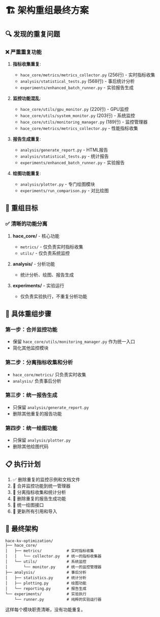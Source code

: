 # 🏗️ 架构重组最终方案

## 🔍 **发现的重复问题**

### ❌ **严重重复功能**

1. **指标收集重复**:
   - `hace_core/metrics/metrics_collector.py` (256行) - 实时指标收集
   - `analysis/statistical_tests.py` (568行) - 事后统计分析
   - `experiments/enhanced_batch_runner.py` - 实验报告生成

2. **监控功能混乱**:
   - `hace_core/utils/gpu_monitor.py` (220行) - GPU监控
   - `hace_core/utils/system_monitor.py` (203行) - 系统监控  
   - `hace_core/utils/monitoring_manager.py` (189行) - 监控管理器
   - `hace_core/metrics/metrics_collector.py` - 性能指标收集

3. **报告生成重复**:
   - `analysis/generate_report.py` - HTML报告
   - `analysis/statistical_tests.py` - 统计报告
   - `experiments/enhanced_batch_runner.py` - 实验报告

4. **绘图功能重复**:
   - `analysis/plotter.py` - 专门绘图模块
   - `experiments/run_comparison.py` - 对比绘图

## 🎯 **重组目标**

### ✅ **清晰的功能分离**

1. **hace_core/** - 核心功能
   - `metrics/` - 仅负责实时指标收集
   - `utils/` - 仅负责系统监控

2. **analysis/** - 分析功能
   - 统计分析、绘图、报告生成

3. **experiments/** - 实验运行
   - 仅负责实验执行，不重复分析功能

## 🔧 **具体重组步骤**

### 第一步：合并监控功能
- 保留 `hace_core/utils/monitoring_manager.py` 作为统一入口
- 简化其他监控模块

### 第二步：分离指标收集和分析
- `hace_core/metrics/` 只负责实时收集
- `analysis/` 负责事后分析

### 第三步：统一报告生成
- 只保留 `analysis/generate_report.py`
- 删除其他重复的报告功能

### 第四步：统一绘图功能
- 只保留 `analysis/plotter.py`
- 删除其他绘图代码

## 📋 **执行计划**

1. ✅ 删除重复的监控示例和文档文件
2. 🔄 合并监控功能到统一管理器
3. 🔄 分离指标收集和统计分析
4. 🔄 删除重复的报告生成功能
5. 🔄 统一绘图接口
6. 🔄 更新所有引用和导入

## 🎯 **最终架构**

```
hace-kv-optimization/
├── hace_core/
│   ├── metrics/           # 实时指标收集
│   │   └── collector.py   # 统一的指标收集器
│   └── utils/             # 系统监控
│       └── monitor.py     # 统一的监控管理器
├── analysis/              # 事后分析
│   ├── statistics.py      # 统计分析
│   ├── plotting.py        # 绘图功能
│   └── reporting.py       # 报告生成
└── experiments/           # 实验执行
    └── runner.py          # 纯粹的实验运行器
```

这样每个模块职责清晰，没有功能重复。 